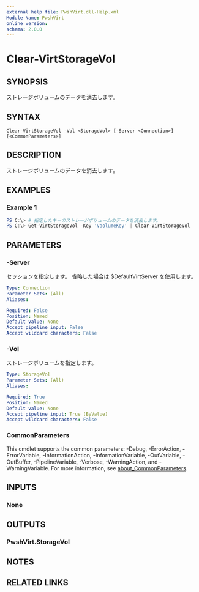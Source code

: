 ```yaml
---
external help file: PwshVirt.dll-Help.xml
Module Name: PwshVirt
online version:
schema: 2.0.0
---
```


# Clear-VirtStorageVol

## SYNOPSIS
ストレージボリュームのデータを消去します。

## SYNTAX

```
Clear-VirtStorageVol -Vol <StorageVol> [-Server <Connection>] [<CommonParameters>]
```

## DESCRIPTION
ストレージボリュームのデータを消去します。

## EXAMPLES

### Example 1
```powershell
PS C:\> # 指定したキーのストレージボリュームのデータを消去します。
PS C:\> Get-VirtStorageVol -Key 'VaolumeKey' | Clear-VirtStorageVol
```

## PARAMETERS

### -Server
セッションを指定します。
省略した場合は $DefaultVirtServer を使用します。

```yaml
Type: Connection
Parameter Sets: (All)
Aliases:

Required: False
Position: Named
Default value: None
Accept pipeline input: False
Accept wildcard characters: False
```

### -Vol
ストレージボリュームを指定します。

```yaml
Type: StorageVol
Parameter Sets: (All)
Aliases:

Required: True
Position: Named
Default value: None
Accept pipeline input: True (ByValue)
Accept wildcard characters: False
```

### CommonParameters
This cmdlet supports the common parameters: -Debug, -ErrorAction, -ErrorVariable, -InformationAction, -InformationVariable, -OutVariable, -OutBuffer, -PipelineVariable, -Verbose, -WarningAction, and -WarningVariable. For more information, see [about_CommonParameters](http://go.microsoft.com/fwlink/?LinkID=113216).

## INPUTS

### None

## OUTPUTS

### PwshVirt.StorageVol

## NOTES

## RELATED LINKS
